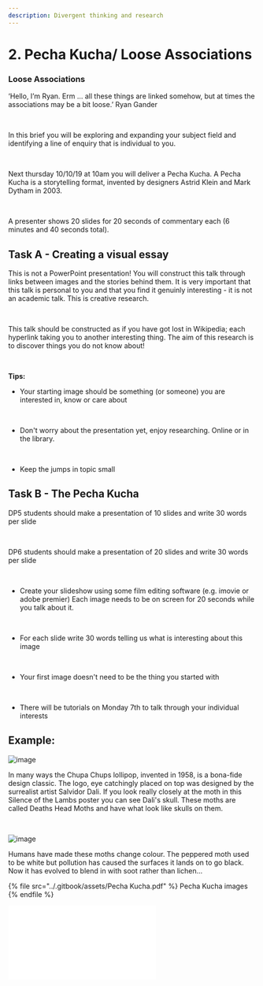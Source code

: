 ```yaml
---
description: Divergent thinking and research
---
```


# 2. Pecha Kucha/ Loose Associations

### Loose Associations

‘Hello, I’m Ryan. Erm … all these things are linked somehow, but at times the associations may be a bit loose.’ Ryan Gander

​

In this brief you will be exploring and expanding your subject field and identifying a line of enquiry that is individual to you.

​

Next thursday 10/10/19 at 10am you will deliver a Pecha Kucha. A Pecha Kucha is a storytelling format, invented by designers Astrid Klein and Mark Dytham in 2003.

​

A presenter shows 20 slides for 20 seconds of commentary each (6 minutes and 40 seconds total).

## Task A - Creating a visual essay

This is not a PowerPoint presentation! You will construct this talk through links between images and the stories behind them. It is very important that this talk is personal to you and that you find it genuinly interesting - it is not an academic talk. This is creative research.

​

This talk should be constructed as if you have got lost in Wikipedia; each hyperlink taking you to another interesting thing. The aim of this research is to discover things you do not know about!

​

**Tips:**

* Your starting image should be something (or someone) you are interested in, know or care about

​

* Don't worry about the presentation yet, enjoy researching. Online or in the library.&#x20;

​

* Keep the jumps in topic small

## Task B - The Pecha Kucha

DP5 students should make a presentation of 10 slides and write 30 words per slide

​

DP6 students should make a presentation of 20 slides and write 30 words per slide

​

* Create your slideshow using some film editing software (e.g. imovie or adobe premier) Each image needs to be on screen for 20 seconds while you talk about it.

​

* For each slide write 30 words telling us what is interesting about this image

​

* Your first image doesn't need to be the thing you started with

​

* There will be tutorials on Monday  7th to talk through your individual interests

## Example:

![image](https://wikifactory.com/files/RmlsZToyNzQzMDQ=)

In many ways the Chupa Chups lollipop, invented in 1958, is a bona-fide design classic. The logo, eye catchingly placed on top was designed by the surrealist artist Salvidor Dali. If you look really closely at the moth in this Silence of the Lambs poster you can see Dali's skull. These moths are called Deaths Head Moths and have what look like skulls on them.

​

![image](https://wikifactory.com/files/RmlsZToyNzQzMDU=)

Humans have made these moths change colour. The peppered moth used to be white but pollution has caused the surfaces it lands on to go black. Now it has evolved to blend in with soot rather than lichen...

{% file src="../.gitbook/assets/Pecha Kucha.pdf" %}
Pecha Kucha images
{% endfile %}

![](<../.gitbook/assets/Pecha Kucha (1).pdf>)



​
